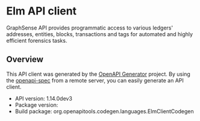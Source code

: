 # Elm API client

GraphSense API provides programmatic access to various ledgers' addresses, entities, blocks, transactions and tags for automated and highly efficient forensics tasks.

## Overview
This API client was generated by the [OpenAPI Generator](https://openapi-generator.tech) project. By using the [openapi-spec](https://github.com/OAI/OpenAPI-Specification) from a remote server, you can easily generate an API client.

- API version: 1.14.0dev3
- Package version: 
- Build package: org.openapitools.codegen.languages.ElmClientCodegen

